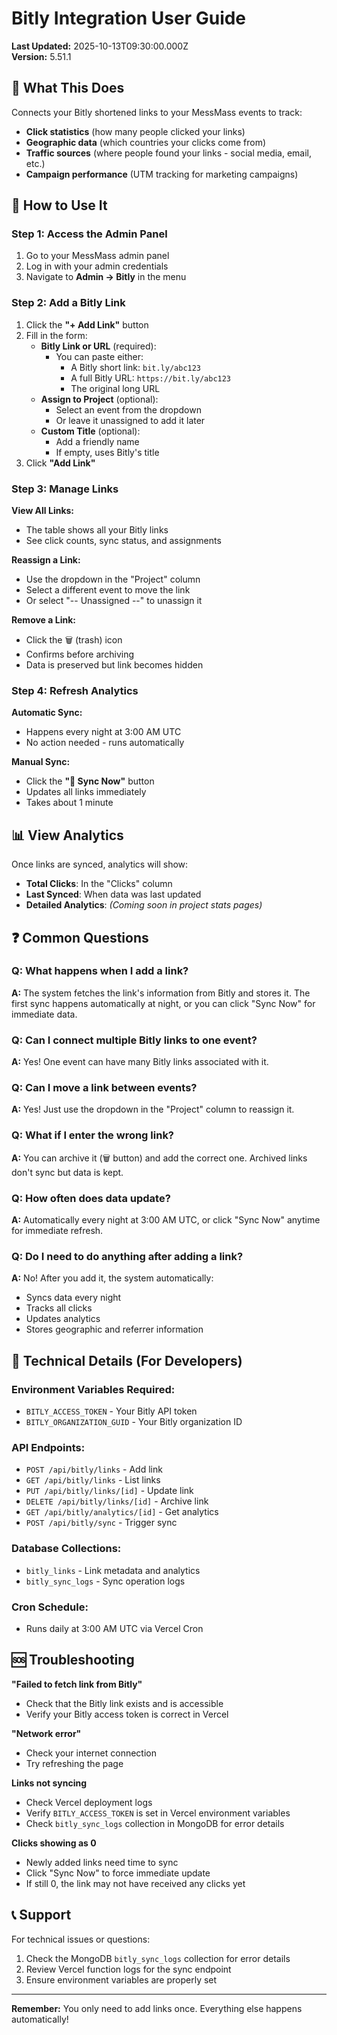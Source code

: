 # Bitly Integration User Guide

**Last Updated:** 2025-10-13T09:30:00.000Z  
**Version:** 5.51.1

## 🎯 What This Does

Connects your Bitly shortened links to your MessMass events to track:
- **Click statistics** (how many people clicked your links)
- **Geographic data** (which countries your clicks come from)
- **Traffic sources** (where people found your links - social media, email, etc.)
- **Campaign performance** (UTM tracking for marketing campaigns)

## 🚀 How to Use It

### Step 1: Access the Admin Panel

1. Go to your MessMass admin panel
2. Log in with your admin credentials
3. Navigate to **Admin → Bitly** in the menu

### Step 2: Add a Bitly Link

1. Click the **"+ Add Link"** button
2. Fill in the form:
   - **Bitly Link or URL** (required): 
     - You can paste either:
       - A Bitly short link: `bit.ly/abc123`
       - A full Bitly URL: `https://bit.ly/abc123`
       - The original long URL
   - **Assign to Project** (optional):
     - Select an event from the dropdown
     - Or leave it unassigned to add it later
   - **Custom Title** (optional):
     - Add a friendly name
     - If empty, uses Bitly's title
3. Click **"Add Link"**

### Step 3: Manage Links

**View All Links:**
- The table shows all your Bitly links
- See click counts, sync status, and assignments

**Reassign a Link:**
- Use the dropdown in the "Project" column
- Select a different event to move the link
- Or select "-- Unassigned --" to unassign it

**Remove a Link:**
- Click the 🗑️ (trash) icon
- Confirms before archiving
- Data is preserved but link becomes hidden

### Step 4: Refresh Analytics

**Automatic Sync:**
- Happens every night at 3:00 AM UTC
- No action needed - runs automatically

**Manual Sync:**
- Click the **"🔄 Sync Now"** button
- Updates all links immediately
- Takes about 1 minute

## 📊 View Analytics

Once links are synced, analytics will show:
- **Total Clicks**: In the "Clicks" column
- **Last Synced**: When data was last updated
- **Detailed Analytics**: *(Coming soon in project stats pages)*

## ❓ Common Questions

### Q: What happens when I add a link?
**A:** The system fetches the link's information from Bitly and stores it. The first sync happens automatically at night, or you can click "Sync Now" for immediate data.

### Q: Can I connect multiple Bitly links to one event?
**A:** Yes! One event can have many Bitly links associated with it.

### Q: Can I move a link between events?
**A:** Yes! Just use the dropdown in the "Project" column to reassign it.

### Q: What if I enter the wrong link?
**A:** You can archive it (🗑️ button) and add the correct one. Archived links don't sync but data is kept.

### Q: How often does data update?
**A:** Automatically every night at 3:00 AM UTC, or click "Sync Now" anytime for immediate refresh.

### Q: Do I need to do anything after adding a link?
**A:** No! After you add it, the system automatically:
- Syncs data every night
- Tracks all clicks
- Updates analytics
- Stores geographic and referrer information

## 🔧 Technical Details (For Developers)

### Environment Variables Required:
- `BITLY_ACCESS_TOKEN` - Your Bitly API token
- `BITLY_ORGANIZATION_GUID` - Your Bitly organization ID

### API Endpoints:
- `POST /api/bitly/links` - Add link
- `GET /api/bitly/links` - List links
- `PUT /api/bitly/links/[id]` - Update link
- `DELETE /api/bitly/links/[id]` - Archive link
- `GET /api/bitly/analytics/[id]` - Get analytics
- `POST /api/bitly/sync` - Trigger sync

### Database Collections:
- `bitly_links` - Link metadata and analytics
- `bitly_sync_logs` - Sync operation logs

### Cron Schedule:
- Runs daily at 3:00 AM UTC via Vercel Cron

## 🆘 Troubleshooting

**"Failed to fetch link from Bitly"**
- Check that the Bitly link exists and is accessible
- Verify your Bitly access token is correct in Vercel

**"Network error"**
- Check your internet connection
- Try refreshing the page

**Links not syncing**
- Check Vercel deployment logs
- Verify `BITLY_ACCESS_TOKEN` is set in Vercel environment variables
- Check `bitly_sync_logs` collection in MongoDB for error details

**Clicks showing as 0**
- Newly added links need time to sync
- Click "Sync Now" to force immediate update
- If still 0, the link may not have received any clicks yet

## 📞 Support

For technical issues or questions:
1. Check the MongoDB `bitly_sync_logs` collection for error details
2. Review Vercel function logs for the sync endpoint
3. Ensure environment variables are properly set

---

**Remember:** You only need to add links once. Everything else happens automatically!
